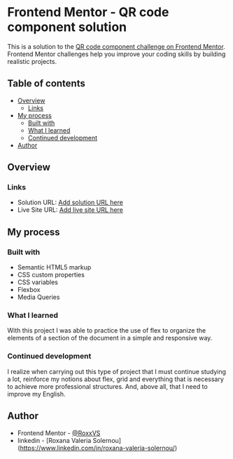 # Frontend Mentor - QR code component solution

This is a solution to the [QR code component challenge on Frontend Mentor](https://www.frontendmentor.io/challenges/qr-code-component-iux_sIO_H). Frontend Mentor challenges help you improve your coding skills by building realistic projects. 

## Table of contents

- [Overview](#overview)
  - [Links](#links)
- [My process](#my-process)
  - [Built with](#built-with)
  - [What I learned](#what-i-learned)
  - [Continued development](#continued-development)
- [Author](#author)


## Overview

### Links

- Solution URL: [Add solution URL here](https://your-solution-url.com)
- Live Site URL: [Add live site URL here](https://your-live-site-url.com)

## My process

### Built with

- Semantic HTML5 markup
- CSS custom properties
- CSS variables
- Flexbox
- Media Queries

### What I learned

With this project I was able to practice the use of flex to organize the elements of a section of the document in a simple and responsive way.


### Continued development

I realize when carrying out this type of project that I must continue studying a lot, reinforce my notions about flex, grid and everything that is necessary to achieve more professional structures. And, above all, that I need to improve my English.

## Author

- Frontend Mentor - [@RoxxVS](https://www.frontendmentor.io/profile/RoxxVS)
- linkedin - [Roxana Valeria Solernou] (https://www.linkedin.com/in/roxana-valeria-solernou/)


